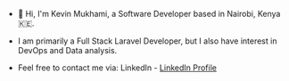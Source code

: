 - 👋 Hi, I'm Kevin Mukhami, a Software Developer based in Nairobi, Kenya 🇰🇪. 

- I am primarily a Full Stack Laravel Developer, but I also have interest in DevOps and Data analysis. 

- Feel free to contact me via:
  LinkedIn - 
[LinkedIn Profile](https://www.linkedin.com/in/kevin-mukhami/)
